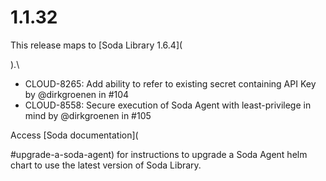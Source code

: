 # 1.1.32

This release maps to \[Soda Library 1.6.4]\(

).\


* CLOUD-8265: Add ability to refer to existing secret containing API Key by @dirkgroenen in #104
* CLOUD-8558: Secure execution of Soda Agent with least-privilege in mind by @dirkgroenen in #105

Access \[Soda documentation]\(

\#upgrade-a-soda-agent) for instructions to upgrade a Soda Agent helm chart to use the latest version of Soda Library.
